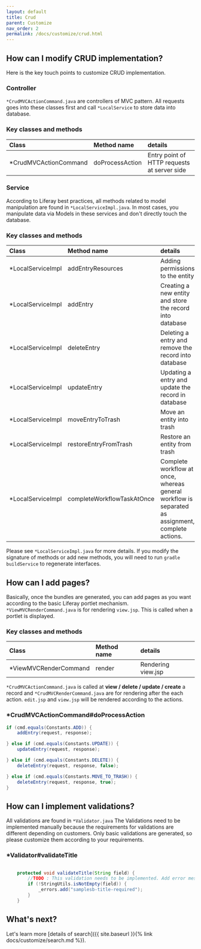 ```yaml
---
layout: default
title: Crud
parent: Customize
nav_order: 2
permalink: /docs/customize/crud.html
---
```


## How can I modify CRUD implementation?

Here is the key touch points to customize CRUD implementation. 

### Controller

```*CrudMVCActionCommand.java``` are controllers of MVC pattern. All requests goes into these classes first and call ```*LocalService``` to store data into database.

### Key classes and methods

| Class |  Method name | details |
| :---- | :----------- | :------ |
| *CrudMVCActionCommand | doProcessAction | Entry point of HTTP requests at server side |

### Service

According to Liferay best practices, all methods related to model manipulation are found in ```*LocalServiceImpl.java```. In most cases, you manipulate data via Models in these services and don't directly touch the database.  

### Key classes and methods

| Class |  Method name | details |
| :---- | :----------- | :------ |
| *LocalServiceImpl | addEntryResources | Adding permissions to the entity |
| *LocalServiceImpl | addEntry | Creating a new entity and store the record into database |
| *LocalServiceImpl | deleteEntry | Deleting a entry and remove the record into database |
| *LocalServiceImpl | updateEntry | Updating a entry and update the record in database |
| *LocalServiceImpl | moveEntryToTrash | Move an entity into trash |
| *LocalServiceImpl | restoreEntryFromTrash | Restore an entity from trash |
| *LocalServiceImpl | completeWorkflowTaskAtOnce | Complete workflow at once, whereas general workflow is separated as assignment, complete actions. |

Please see ```*LocalServiceImpl.java``` for more details. If you modify the signature of methods or add new methods, you will need to run ```gradle buildService``` to regenerate interfaces.

## How can I add pages?
Basically, once the bundles are generated, you can add pages as you want according to the basic Liferay portlet mechanism.
```*ViewMVCRenderCommand.java``` is for rendering ```view.jsp```. This is called when a portlet is displayed. 

### Key classes and methods

| Class |  Method name | details |
| :---- | :----------- | :------ |
| *ViewMVCRenderCommand | render | Rendering view.jsp |

```*CrudMVCActionCommand.java``` is called at __view / delete / update / create__ a record and ```*CrudMVCRenderCommand.java``` are for rendering after the each action. ```edit.jsp``` and ```view.jsp``` will be rendered according to the actions.

### *CrudMVCActionCommand#doProcessAction

```java
if (cmd.equals(Constants.ADD)) {
    addEntry(request, response);

} else if (cmd.equals(Constants.UPDATE)) {
    updateEntry(request, response);

} else if (cmd.equals(Constants.DELETE)) {
    deleteEntry(request, response, false);

} else if (cmd.equals(Constants.MOVE_TO_TRASH)) {
    deleteEntry(request, response, true);
}
```

## How can I implement validations?
All validations are found in ```*Validator.java``` The Validations need to be implemented manually because the requirements for validations are different depending on customers. Only basic validations are generated, so please customize them according to your requirements.

### *Validator#validateTitle

```java

    protected void validateTitle(String field) {
        //TODO : This validation needs to be implemented. Add error message key into _errors when an error occurs.
        if (!StringUtils.isNotEmpty(field)) {
            _errors.add("samplesb-title-required");
        }
    }
```


## What's next?
Let's learn more [details of search]({{ site.baseurl }}{% link docs/customize/search.md %}).
